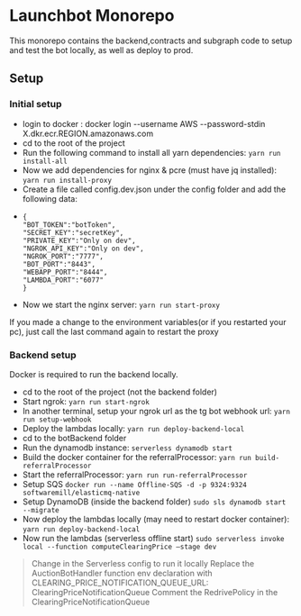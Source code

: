 # Launchbot Monorepo

This monorepo contains the backend,contracts and subgraph code to setup and test the bot locally, as well as deploy to prod.

## Setup

### Initial setup

- login to docker : docker login --username AWS --password-stdin X.dkr.ecr.REGION.amazonaws.com
- cd to the root of the project
- Run the following command to install all yarn dependencies:
  `yarn run install-all`
- Now we add dependencies for nginx & pcre (must have jq installed):
  `yarn run install-proxy`
- Create a file called config.dev.json under the config folder and add the following data:
-     {
      "BOT_TOKEN":"botToken",
      "SECRET_KEY":"secretKey",
      "PRIVATE_KEY":"Only on dev",
      "NGROK_API_KEY":"Only on dev",
      "NGROK_PORT":"7777",
      "BOT_PORT":"8443",
      "WEBAPP_PORT":"8444",
      "LAMBDA_PORT":"6077"
      }
- Now we start the nginx server:
  `yarn run start-proxy`

If you made a change to the environment variables(or if you restarted your pc), just call the last command again to restart the proxy

### Backend setup

Docker is required to run the backend locally.

- cd to the root of the project (not the backend folder)
- Start ngrok:
  `yarn run start-ngrok`
- In another terminal, setup your ngrok url as the tg bot webhook url:
  `yarn run setup-webhook`
- Deploy the lambdas locally:
  `yarn run deploy-backend-local`
- cd to the botBackend folder
- Run the dynamodb instance:
  `serverless dynamodb start`
- Build the docker container for the referralProcessor:
  `yarn run build-referralProcessor`
- Start the referralProcessor:
  `yarn run run-referralProcessor`
- Setup SQS
  `docker run --name Offline-SQS -d -p 9324:9324 softwaremill/elasticmq-native`
- Setup DynamoDB (inside the backend folder)
  `sudo sls dynamodb start --migrate`
- Now deploy the lambdas locally (may need to restart docker container):
  `yarn run deploy-backend-local`
- Now run the lambdas (serverless offline start)
  `sudo serverless invoke local --function computeClearingPrice —stage dev`

> Change in the Serverless config to run it locally
> Replace the AuctionBotHandler function env declaration with CLEARING_PRICE_NOTIFICATION_QUEUE_URL: ClearingPriceNotificationQueue
> Comment the RedrivePolicy in the ClearingPriceNotificationQueue
